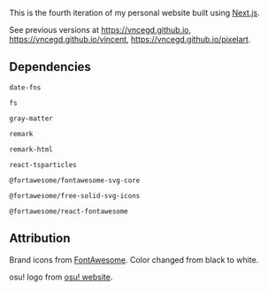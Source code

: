 This is the fourth iteration of my personal website built using [Next.js](https://nextjs.org/).

See previous versions at https://vncegd.github.io, https://vncegd.github.io/vincent, https://vncegd.github.io/pixelart.

## Dependencies

`date-fns`

`fs`

`gray-matter`

`remark`

`remark-html`

`react-tsparticles`

`@fortawesome/fontawesome-svg-core`

`@fortawesome/free-solid-svg-icons`

`@fortawesome/react-fontawesome`

## Attribution

Brand icons from [FontAwesome](https://fontawesome.com/license). Color changed from black to white.

osu! logo from [osu! website](https://osu.ppy.sh).